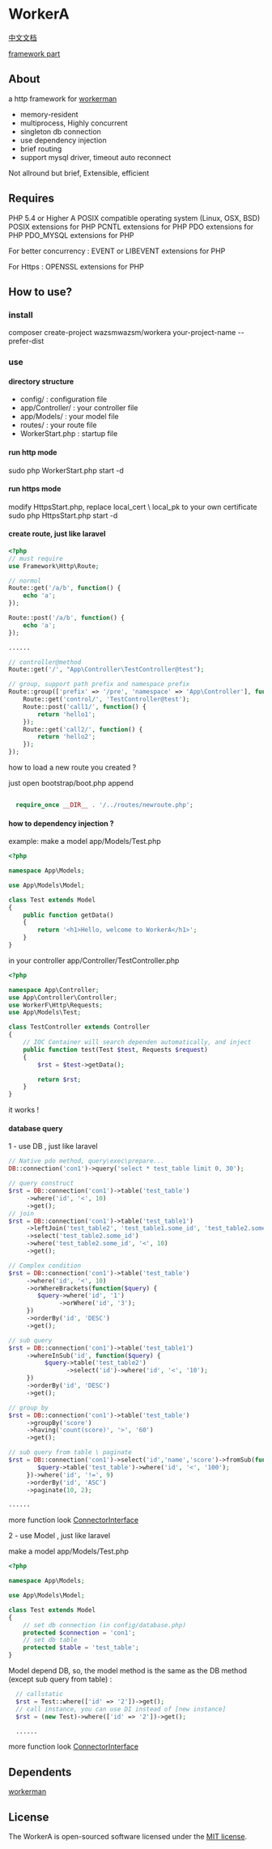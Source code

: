 # WorkerA

[中文文档](https://github.com/wazsmwazsm/WorkerA/blob/master/README_CN.md  "中文文档")

[framework part](https://github.com/wazsmwazsm/WorkerF  "framework part")

## About

  a http framework for [workerman](http://www.workerman.net/ "workerman")

  - memory-resident
  - multiprocess, Highly concurrent
  - singleton db connection
  - use dependency injection
  - brief routing
  - support mysql driver, timeout auto reconnect

  Not allround but brief, Extensible, efficient

## Requires

  PHP 5.4 or Higher
  A POSIX compatible operating system (Linux, OSX, BSD)
  POSIX extensions for PHP
  PCNTL extensions for PHP
  PDO extensions for PHP
  PDO_MYSQL extensions for PHP

  For better concurrency :
      EVENT or LIBEVENT extensions for PHP

  For Https :
      OPENSSL extensions for PHP

## How to use?

### install

  composer create-project wazsmwazsm/workera your-project-name --prefer-dist

### use

#### directory structure
  - config/ : configuration file
  - app/Controller/ : your controller file
  - app/Models/ : your model file
  - routes/ : your route file
  - WorkerStart.php : startup file

#### run http mode
  sudo php WorkerStart.php start -d

#### run https mode
  modify HttpsStart.php, replace local_cert \ local_pk to your own certificate
  sudo php HttpsStart.php start -d

#### create route, just like laravel
```php
<?php
// must require
use Framework\Http\Route;

// normol
Route::get('/a/b', function() {
    echo 'a';
});

Route::post('/a/b', function() {
    echo 'a';
});

......

// controller@method
Route::get('/', "App\Controller\TestController@test");

// group, support path prefix and namespace prefix
Route::group(['prefix' => '/pre', 'namespace' => 'App\Controller'], function() {
    Route::get('control/', 'TestController@test');
    Route::post('call1/', function() {
        return 'hello1';
    });
    Route::get('call2/', function() {
        return 'hello2';
    });
});

```

how to load a new route you created ?

just open bootstrap/boot.php append  
```php

  require_once __DIR__ . '/../routes/newroute.php';

```

#### how to dependency injection ?
example:
  make a model app/Models/Test.php
```php
<?php

namespace App\Models;

use App\Models\Model;

class Test extends Model
{
    public function getData()
    {
        return '<h1>Hello, welcome to WorkerA</h1>';
    }
}

```
  in your controller app/Controller/TestController.php
```php
<?php

namespace App\Controller;
use App\Controller\Controller;
use WorkerF\Http\Requests;
use App\Models\Test;

class TestController extends Controller
{
    // IOC Container will search dependen automatically, and inject
    public function test(Test $test, Requests $request)
    {
        $rst = $test->getData();

        return $rst;
    }
}

```
it works !

#### database query

1 - use DB , just like laravel
```php
// Native pdo method, query\exec\prepare...
DB::connection('con1')->query('select * test_table limit 0, 30');

// query construct
$rst = DB::connection('con1')->table('test_table')
     ->where('id', '<', 10)
     ->get();
// join
$rst = DB::connection('con1')->table('test_table1')
     ->leftJoin('test_table2', 'test_table1.some_id', 'test_table2.some_id')
     ->select('test_table2.some_id')
     ->where('test_table2.some_id', '<', 10)
     ->get();

// Complex condition
$rst = DB::connection('con1')->table('test_table')
     ->where('id', '<', 10)
     ->orWhereBrackets(function($query) {
        $query->where('id', '1')
              ->orWhere('id', '3');
     })
     ->orderBy('id', 'DESC')
     ->get();

// sub query
$rst = DB::connection('con1')->table('test_table1')
     ->whereInSub('id', function($query) {
          $query->table('test_table2')
                ->select('id')->where('id', '<', '10');
     })
     ->orderBy('id', 'DESC')
     ->get();

// group by
$rst = DB::connection('con1')->table('test_table')
     ->groupBy('score')
     ->having('count(score)', '>', '60')
     ->get();

// sub query from table \ paginate
$rst = DB::connection('con1')->select('id','name','score')->fromSub(function($query) {
        $query->table('test_table')->where('id', '<', '100');
     })->where('id', '!=', 9)
     ->orderBy('id', 'ASC')
     ->paginate(10, 2);

......

```
more function look [ConnectorInterface](https://github.com/wazsmwazsm/WorkerF/blob/master/src/WorkerF/DB/Drivers/ConnectorInterface.php "ConnectorInterface")

2 - use Model , just like laravel

  make a model app/Models/Test.php
```php
<?php

namespace App\Models;

use App\Models\Model;

class Test extends Model
{   
    // set db connection (in config/database.php)
    protected $connection = 'con1';
    // set db table
    protected $table = 'test_table';
}

```  

   Model depend DB, so, the model method is the same as the DB method (except sub query from table) :

```php
  // callstatic
  $rst = Test::where(['id' => '2'])->get();
  // call instance, you can use DI instead of [new instance]
  $rst = (new Test)->where(['id' => '2'])->get();

  ......

```

more function look [ConnectorInterface](https://github.com/wazsmwazsm/WorkerF/blob/master/src/WorkerF/DB/Drivers/ConnectorInterface.php "ConnectorInterface")

## Dependents
  [workerman](http://www.workerman.net/ "workerman")

## License

The WorkerA is open-sourced software licensed under the [MIT license](http://opensource.org/licenses/MIT).
